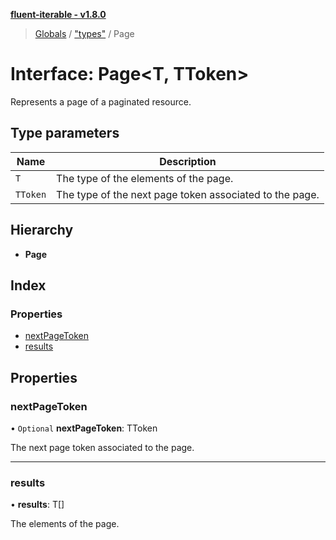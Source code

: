 **[fluent-iterable - v1.8.0](../README.md)**

> [Globals](../README.md) / ["types"](../modules/_types_.md) / Page

# Interface: Page\<T, TToken>

Represents a page of a paginated resource.

## Type parameters

Name | Description |
------ | ------ |
`T` | The type of the elements of the page. |
`TToken` | The type of the next page token associated to the page.  |

## Hierarchy

* **Page**

## Index

### Properties

* [nextPageToken](_types_.page.md#nextpagetoken)
* [results](_types_.page.md#results)

## Properties

### nextPageToken

• `Optional` **nextPageToken**: TToken

The next page token associated to the page.

___

### results

•  **results**: T[]

The elements of the page.
